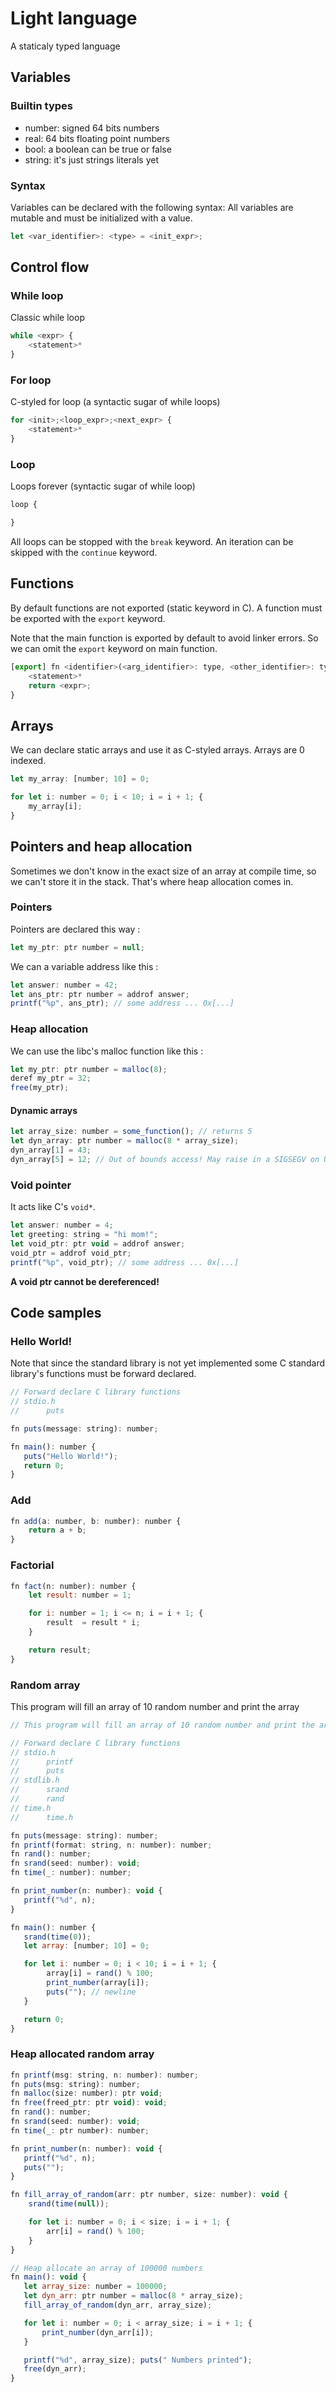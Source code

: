 # Light language
A staticaly typed language

## Variables
### Builtin types

* number: signed 64 bits numbers
* real: 64 bits floating point numbers
* bool: a boolean can be true or false
* string: it's just strings literals yet

### Syntax

Variables can be declared with the following syntax:
All variables are mutable and must be initialized with a value.

```js
let <var_identifier>: <type> = <init_expr>;
```

## Control flow

### While loop

Classic while loop

```js
while <expr> {
    <statement>*
}
```

### For loop
C-styled for loop (a syntactic sugar of while loops)

```js
for <init>;<loop_expr>;<next_expr> {
    <statement>*
}
```

### Loop
Loops forever (syntactic sugar of while loop)

```js
loop {

}
```

All loops can be stopped with the `break` keyword. An iteration can be skipped
with the `continue` keyword.

## Functions

By default functions are not exported (static keyword in C). A function must be
exported with the `export` keyword.

Note that the main function is exported by default to avoid linker
errors. So we can omit the `export` keyword on main function.

```js
[export] fn <identifier>(<arg_identifier>: type, <other_identifier>: type): <return_type> {
    <statement>*
    return <expr>;
}

```

## Arrays

We can declare static arrays and use it as C-styled arrays. Arrays are 0 indexed.

```js
let my_array: [number; 10] = 0;

for let i: number = 0; i < 10; i = i + 1; {
    my_array[i];
}
```

## Pointers and heap allocation

Sometimes we don't know in the exact size of an array at compile time, so we
can't store it in the stack. That's where heap allocation comes in.

### Pointers
Pointers are declared this way :

```js
let my_ptr: ptr number = null;
```

We can a variable address like this :
```js
let answer: number = 42;
let ans_ptr: ptr number = addrof answer;
printf("%p", ans_ptr); // some address ... 0x[...]
```

### Heap allocation
We can use the libc's malloc function like this :

```js
let my_ptr: ptr number = malloc(8);
deref my_ptr = 32;
free(my_ptr);
```

#### Dynamic arrays
```js
let array_size: number = some_function(); // returns 5
let dyn_array: ptr number = malloc(8 * array_size);
dyn_array[1] = 43;
dyn_array[5] = 12; // Out of bounds access! May raise in a SIGSEGV on Unix systems.
```

### Void pointer
It acts like C's `void*`.

```js
let answer: number = 4;
let greeting: string = "hi mom!";
let void_ptr: ptr void = addrof answer;
void_ptr = addrof void_ptr;
printf("%p", void_ptr); // some address ... 0x[...]
```

**A void ptr cannot be dereferenced!**


## Code samples

### Hello World!

Note that since the standard library is not yet implemented some C standard
library's functions must be forward declared.

``` js
// Forward declare C library functions
// stdio.h
//      puts

fn puts(message: string): number;

fn main(): number {
   puts("Hello World!");
   return 0;
}
```

### Add

```js
fn add(a: number, b: number): number {
    return a + b;
}
```

### Factorial

```js
fn fact(n: number): number {
    let result: number = 1;

    for i: number = 1; i <= n; i = i + 1; {
        result  = result * i;
    }

    return result;
}
```

### Random array
This program will fill an array of 10 random number and print the array

```js
// This program will fill an array of 10 random number and print the array

// Forward declare C library functions
// stdio.h
//      printf
//      puts
// stdlib.h
//      srand
//      rand
// time.h
//      time.h

fn puts(message: string): number;
fn printf(format: string, n: number): number;
fn rand(): number;
fn srand(seed: number): void;
fn time(_: number): number;

fn print_number(n: number): void {
   printf("%d", n);
}

fn main(): number {
   srand(time(0));
   let array: [number; 10] = 0;

   for let i: number = 0; i < 10; i = i + 1; {
        array[i] = rand() % 100;
        print_number(array[i]);
        puts(""); // newline
   }

   return 0;
}
```

### Heap allocated random array

```js
fn printf(msg: string, n: number): number;
fn puts(msg: string): number;
fn malloc(size: number): ptr void;
fn free(freed_ptr: ptr void): void;
fn rand(): number;
fn srand(seed: number): void;
fn time(_: ptr number): number;

fn print_number(n: number): void {
   printf("%d", n);
   puts("");
}

fn fill_array_of_random(arr: ptr number, size: number): void {
    srand(time(null));

    for let i: number = 0; i < size; i = i + 1; {
        arr[i] = rand() % 100;
    }
}

// Heap allocate an array of 100000 numbers
fn main(): void {
   let array_size: number = 100000;
   let dyn_arr: ptr number = malloc(8 * array_size);
   fill_array_of_random(dyn_arr, array_size);

   for let i: number = 0; i < array_size; i = i + 1; {
       print_number(dyn_arr[i]);
   }

   printf("%d", array_size); puts(" Numbers printed");
   free(dyn_arr);
}
```
